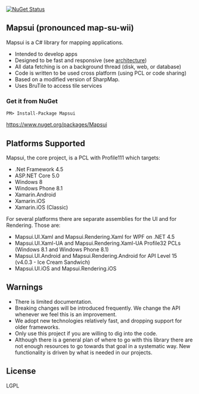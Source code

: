 [![NuGet Status](http://img.shields.io/nuget/v/Mapsui.svg?style=flat)](https://www.nuget.org/packages/Mapsui/)

## Mapsui (pronounced map-su-wii) 

Mapsui is a C# library for mapping applications.

- Intended to develop apps
- Designed to be fast and responsive (see [architecture](https://github.com/pauldendulk/Mapsui/wiki/Async-Fetching))
- All data fetching is on a background thread (disk, web, or database)
- Code is written to be used cross platform (using PCL or code sharing)
- Based on a modified version of SharpMap. 
- Uses BruTile to access tile services

### Get it from NuGet 
`
PM> Install-Package Mapsui
`

https://www.nuget.org/packages/Mapsui

## Platforms Supported

Mapsui, the core project, is a PCL with Profile111 which targets:

- .Net Framework 4.5
- ASP.NET Core 5.0
- Windows 8
- Windows Phone 8.1
- Xamarin.Android
- Xamarin.iOS
- Xamarin.iOS (Classic)

For several platforms there are separate assemblies for the UI and for Rendering. Those are:

- Mapsui.UI.Xaml and Mapsui.Rendering.Xaml for WPF on .NET 4.5
- Mapsui.UI.Xaml-UA and Mapsui.Rendering.Xaml-UA Profile32 PCLs (Windows 8.1 and Windows Phone 8.1)
- Mapsui.UI.Android and Mapsui.Rendering.Android for API Level 15 (v4.0.3 - Ice Cream Sandwich)
- Mapsui.UI.iOS and Mapsui.Rendering.iOS

## Warnings

- There is limited documentation.
- Breaking changes will be introduced frequently. We change the API whenever we feel this is an improvement.
- We adopt new technologies relatively fast, and dropping support for older frameworks.
- Only use this project if you are willing to dig into the code.
- Although there is a general plan of where to go with this library there are not enough resources to go towards that goal in a systematic way. New functionality is driven by what is needed in our projects.

## License 
LGPL
